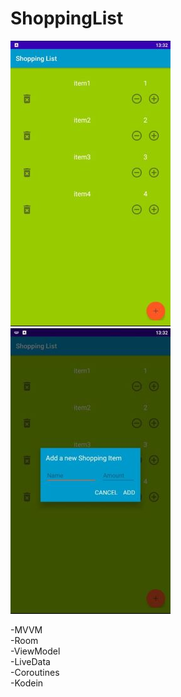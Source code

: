 # ShoppingList
![alt text](screenshots/2.jpg)
![alt text](screenshots/1.jpg)

-MVVM<br>
-Room<br>
-ViewModel<br>
-LiveData<br>
-Coroutines<br>
-Kodein
